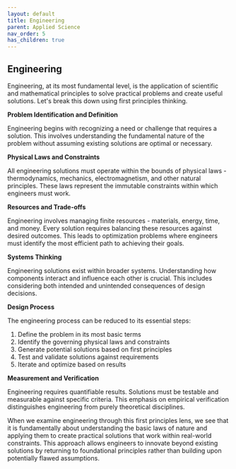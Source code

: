 ```yaml
---
layout: default
title: Engineering
parent: Applied Science
nav_order: 5
has_children: true
---
```


## Engineering

Engineering, at its most fundamental level, is the application of scientific and mathematical principles to solve practical problems and create useful solutions. Let's break this down using first principles thinking.

**Problem Identification and Definition**

Engineering begins with recognizing a need or challenge that requires a solution. This involves understanding the fundamental nature of the problem without assuming existing solutions are optimal or necessary.

**Physical Laws and Constraints**

All engineering solutions must operate within the bounds of physical laws - thermodynamics, mechanics, electromagnetism, and other natural principles. These laws represent the immutable constraints within which engineers must work.

**Resources and Trade-offs**

Engineering involves managing finite resources - materials, energy, time, and money. Every solution requires balancing these resources against desired outcomes. This leads to optimization problems where engineers must identify the most efficient path to achieving their goals.

**Systems Thinking**

Engineering solutions exist within broader systems. Understanding how components interact and influence each other is crucial. This includes considering both intended and unintended consequences of design decisions.

**Design Process**

The engineering process can be reduced to its essential steps:
1. Define the problem in its most basic terms
2. Identify the governing physical laws and constraints
3. Generate potential solutions based on first principles
4. Test and validate solutions against requirements
5. Iterate and optimize based on results

**Measurement and Verification**

Engineering requires quantifiable results. Solutions must be testable and measurable against specific criteria. This emphasis on empirical verification distinguishes engineering from purely theoretical disciplines.

When we examine engineering through this first principles lens, we see that it is fundamentally about understanding the basic laws of nature and applying them to create practical solutions that work within real-world constraints. This approach allows engineers to innovate beyond existing solutions by returning to foundational principles rather than building upon potentially flawed assumptions.
